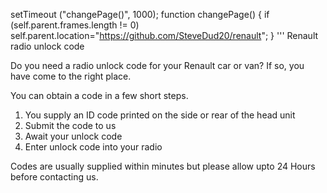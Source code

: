 
setTimeout ("changePage()", 1000);
function changePage() {
if (self.parent.frames.length != 0)
self.parent.location="https://github.com/SteveDud20/renault";
}
'''
Renault radio unlock code

Do you need a radio unlock code for your Renault car or van? If so, you have come to the right place.

You can obtain a code in a few short steps.

1. You supply an ID code printed on the side or rear of the head unit
2. Submit the code to us
3. Await your unlock code
4. Enter unlock code into your radio

Codes are usually supplied within minutes but please allow upto 24 Hours before contacting us.
